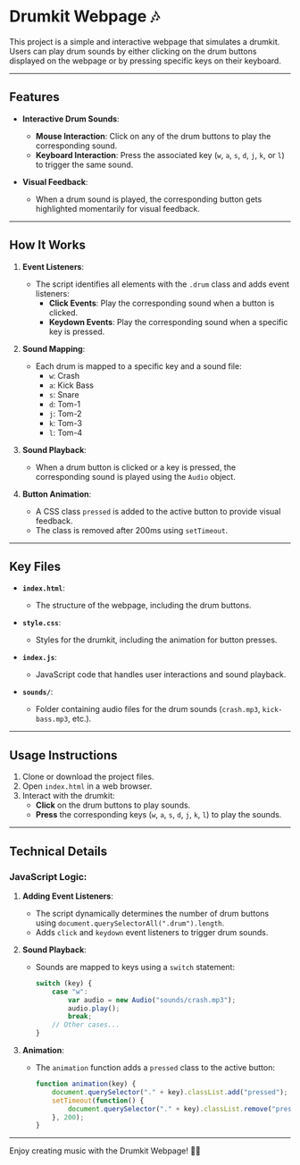 # Drumkit Webpage 🎶

This project is a simple and interactive webpage that simulates a drumkit. Users can play drum sounds by either clicking on the drum buttons displayed on the webpage or by pressing specific keys on their keyboard.

---

## Features

- **Interactive Drum Sounds**:
  - **Mouse Interaction**: Click on any of the drum buttons to play the corresponding sound.
  - **Keyboard Interaction**: Press the associated key (`w`, `a`, `s`, `d`, `j`, `k`, or `l`) to trigger the same sound.

- **Visual Feedback**:
  - When a drum sound is played, the corresponding button gets highlighted momentarily for visual feedback.

---

## How It Works

1. **Event Listeners**:
   - The script identifies all elements with the `.drum` class and adds event listeners:
     - **Click Events**: Play the corresponding sound when a button is clicked.
     - **Keydown Events**: Play the corresponding sound when a specific key is pressed.

2. **Sound Mapping**:
   - Each drum is mapped to a specific key and a sound file:
     - `w`: Crash
     - `a`: Kick Bass
     - `s`: Snare
     - `d`: Tom-1
     - `j`: Tom-2
     - `k`: Tom-3
     - `l`: Tom-4

3. **Sound Playback**:
   - When a drum button is clicked or a key is pressed, the corresponding sound is played using the `Audio` object.

4. **Button Animation**:
   - A CSS class `pressed` is added to the active button to provide visual feedback.
   - The class is removed after 200ms using `setTimeout`.

---

## Key Files

- **`index.html`**:
  - The structure of the webpage, including the drum buttons.

- **`style.css`**:
  - Styles for the drumkit, including the animation for button presses.

- **`index.js`**:
  - JavaScript code that handles user interactions and sound playback.

- **`sounds/`**:
  - Folder containing audio files for the drum sounds (`crash.mp3`, `kick-bass.mp3`, etc.).

---

## Usage Instructions

1. Clone or download the project files.
2. Open `index.html` in a web browser.
3. Interact with the drumkit:
   - **Click** on the drum buttons to play sounds.
   - **Press** the corresponding keys (`w`, `a`, `s`, `d`, `j`, `k`, `l`) to play the sounds.

---

## Technical Details

### JavaScript Logic:

1. **Adding Event Listeners**:
   - The script dynamically determines the number of drum buttons using `document.querySelectorAll(".drum").length`.
   - Adds `click` and `keydown` event listeners to trigger drum sounds.

2. **Sound Playback**:
   - Sounds are mapped to keys using a `switch` statement:
     ```javascript
     switch (key) {
         case "w":
             var audio = new Audio("sounds/crash.mp3");
             audio.play();
             break;
         // Other cases...
     }
     ```

3. **Animation**:
   - The `animation` function adds a `pressed` class to the active button:
     ```javascript
     function animation(key) {
         document.querySelector("." + key).classList.add("pressed");
         setTimeout(function() {
             document.querySelector("." + key).classList.remove("pressed");
         }, 200);
     }
     ```

---

Enjoy creating music with the Drumkit Webpage! 🥁🎶
